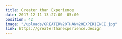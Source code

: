 ```yaml
---
title: Greater than Experience
date: 2017-12-11 13:27:00 -05:00
position: 42
image: "/uploads/GREATER%20THAN%20EXPERIENCE.jpg"
link: https://greaterthanexperience.design
---
```


